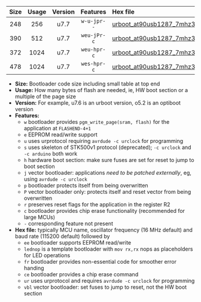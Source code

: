 |Size|Usage|Version|Features|Hex file|
|:-:|:-:|:-:|:-:|:--|
|248|256|u7.7|`w-u-jpr--`|[urboot_at90usb1287_7mhz3728_230400bps_lednop_ur_vbl.hex](https://raw.githubusercontent.com/stefanrueger/urboot.hex/main/mcus/at90usb1287/fcpu_7mhz3728/230400_bps/urboot_at90usb1287_7mhz3728_230400bps_lednop_ur_vbl.hex)|
|390|512|u7.7|`weu-jPr-c`|[urboot_at90usb1287_7mhz3728_230400bps_ee_lednop_fr_ce_ur_vbl.hex](https://raw.githubusercontent.com/stefanrueger/urboot.hex/main/mcus/at90usb1287/fcpu_7mhz3728/230400_bps/urboot_at90usb1287_7mhz3728_230400bps_ee_lednop_fr_ce_ur_vbl.hex)|
|372|1024|u7.7|`weu-hpr-c`|[urboot_at90usb1287_7mhz3728_230400bps_ee_lednop_fr_ce_ur.hex](https://raw.githubusercontent.com/stefanrueger/urboot.hex/main/mcus/at90usb1287/fcpu_7mhz3728/230400_bps/urboot_at90usb1287_7mhz3728_230400bps_ee_lednop_fr_ce_ur.hex)|
|478|1024|u7.7|`wes-hpr-c`|[urboot_at90usb1287_7mhz3728_230400bps_ee_lednop_fr_ce.hex](https://raw.githubusercontent.com/stefanrueger/urboot.hex/main/mcus/at90usb1287/fcpu_7mhz3728/230400_bps/urboot_at90usb1287_7mhz3728_230400bps_ee_lednop_fr_ce.hex)|

- **Size:** Bootloader code size including small table at top end
- **Usage:** How many bytes of flash are needed, ie, HW boot section or a multiple of the page size
- **Version:** For example, u7.6 is an urboot version, o5.2 is an optiboot version
- **Features:**
  + `w` bootloader provides `pgm_write_page(sram, flash)` for the application at `FLASHEND-4+1`
  + `e` EEPROM read/write support
  + `u` uses urprotocol requiring `avrdude -c urclock` for programming
  + `s` uses skeleton of STK500v1 protocol (deprecated); `-c urclock` and `-c arduino` both work
  + `h` hardware boot section: make sure fuses are set for reset to jump to boot section
  + `j` vector bootloader: applications *need to be patched externally*, eg, using `avrdude -c urclock`
  + `p` bootloader protects itself from being overwritten
  + `P` vector bootloader only: protects itself and reset vector from being overwritten
  + `r` preserves reset flags for the application in the register R2
  + `c` bootloader provides chip erase functionality (recommended for large MCUs)
  + `-` corresponding feature not present
- **Hex file:** typically MCU name, oscillator frequency (16 MHz default) and baud rate (115200 default) followed by
  + `ee` bootloader supports EEPROM read/write
  + `lednop` is a template bootloader with `mov rx,rx` nops as placeholders for LED operations
  + `fr` bootloader provides non-essential code for smoother error handing
  + `ce` bootloader provides a chip erase command
  + `ur` uses urprotocol and requires `avrdude -c urclock` for programming
  + `vbl` vector bootloader: set fuses to jump to reset, not the HW boot section
